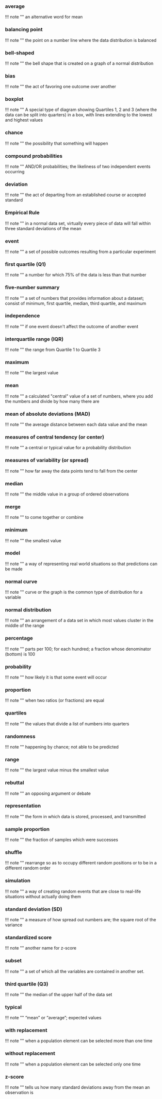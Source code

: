 ### average

!!! note ""
      an alternative word for mean

### balancing point

!!! note ""
      the point on a number line where the data distribution is balanced

### bell-shaped

!!! note ""
      the bell shape that is created on a graph of a normal distribution

### bias

!!! note ""
      the act of favoring one outcome over another

### boxplot

!!! note ""
      A special type of diagram showing Quartiles 1, 2 and 3 (where the data can be split into quarters) in a box, with lines extending to the lowest and highest values

### chance

!!! note ""
      the possibility that something will happen

### compound probabilities

!!! note ""
      AND/OR probabilities; the likeliness of two independent events occurring

### deviation

!!! note ""
      the act of departing from an established course or accepted standard

### Empirical Rule

!!! note ""
      in a normal data set, virtually every piece of data will fall within three standard deviations of the mean

### event

!!! note ""
      a set of possible outcomes resulting from a particular experiment

### first quartile (Q1)

!!! note ""
      a number for which 75% of the data is less than that number

### five-number summary

!!! note ""
      a set of numbers that provides information about a dataset; consist of minimum, first quartile, median, third quartile, and maximum

### independence

!!! note ""
      if one event doesn't affect the outcome of another event

### interquartile range (IQR)

!!! note ""
      the range from Quartile 1 to Quartile 3

### maximum

!!! note ""
      the largest value

### mean

!!! note ""
      a calculated "central" value of a set of numbers, where you add the numbers and divide by how many there are

### mean of absolute deviations (MAD)

!!! note ""
      the average distance between each data value and the mean

### measures of central tendency (or center)

!!! note ""
      a central or typical value for a probability distribution

### measures of variability (or spread)

!!! note ""
      how far away the data points tend to fall from the center

### median

!!! note ""
      the middle value in a group of ordered observations

### merge

!!! note ""
      to come together or combine

### minimum

!!! note ""
      the smallest value

### model

!!! note ""
      a way of representing real world situations so that predictions can be made

### normal curve

!!! note ""
      curve or the graph is the common type of distribution for a variable

### normal distribution

!!! note ""
      an arrangement of a data set in which most values cluster in the middle of the range

### percentage

!!! note ""
      parts per 100; for each hundred; a fraction whose denominator (bottom) is 100

### probability

!!! note ""
      how likely it is that some event will occur

### proportion

!!! note ""
      when two ratios (or fractions) are equal

### quartiles

!!! note ""
      the values that divide a list of numbers into quarters

### randomness

!!! note ""
      happening by chance; not able to be predicted

### range

!!! note ""
      the largest value minus the smallest value

### rebuttal

!!! note ""
      an opposing argument or debate

### representation

!!! note ""
      the form in which data is stored, processed, and transmitted

### sample proportion

!!! note ""
      the fraction of samples which were successes

### shuffle

!!! note ""
      rearrange so as to occupy different random positions or to be in a different random order

### simulation

!!! note ""
      a way of creating random events that are close to real-life situations without actually doing them

### standard deviation (SD)

!!! note ""
      a measure of how spread out numbers are; the square root of the variance

### standardized score

!!! note ""
      another name for z-score

### subset

!!! note ""
      a set of which all the variables are contained in another set.

### third quartile (Q3)

!!! note ""
      the median of the upper half of the data set

### typical

!!! note ""
      “mean” or “average”; expected values

### with replacement

!!! note ""
      when a population element can be selected more than one time

### without replacement

!!! note ""
      when a population element can be selected only one time

### z-score

!!! note ""
      tells us how many standard deviations away from the mean an observation is